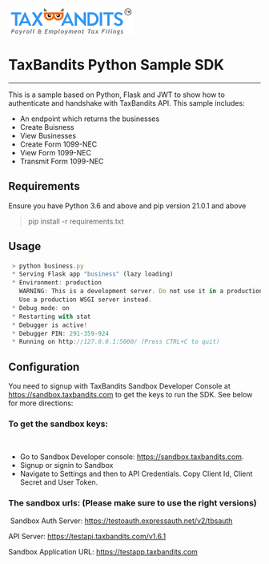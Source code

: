 ![TaxBandits Logo](/static/logo.png)

# TaxBandits Python Sample SDK

***
This is a sample based on Python, Flask and JWT to show how to authenticate and handshake with TaxBandits API. This sample includes:

- An endpoint which returns the businesses
- Create Buisness
- View Businesses
- Create Form 1099-NEC
- View Form 1099-NEC
- Transmit Form 1099-NEC
## Requirements
Ensure you have Python 3.6 and above and pip version 21.0.1 and above

> pip install -r requirements.txt

## Usage

```javascript {highlight=[1, 10]}
 > python business.py
 * Serving Flask app "business" (lazy loading)
 * Environment: production
   WARNING: This is a development server. Do not use it in a production deployment.
   Use a production WSGI server instead.
 * Debug mode: on
 * Restarting with stat
 * Debugger is active!
 * Debugger PIN: 291-359-924
 * Running on http://127.0.0.1:5000/ (Press CTRL+C to quit)
```
## Configuration

You need to signup with TaxBandits Sandbox Developer Console at https://sandbox.taxbandits.com to get the keys to run the SDK. See below for more directions:
### To get the sandbox keys:
​

- Go to Sandbox Developer console: https://sandbox.taxbandits.com.
  ​
- Signup or signin to Sandbox
  ​
- Navigate to Settings and then to API Credentials. Copy Client Id, Client Secret and User Token.
  ​

### The sandbox urls: (Please make sure to use the right versions)

​
Sandbox Auth Server: https://testoauth.expressauth.net/v2/tbsauth
​

API Server: https://testapi.taxbandits.com/v1.6.1
​

Sandbox Application URL: https://testapp.taxbandits.com 